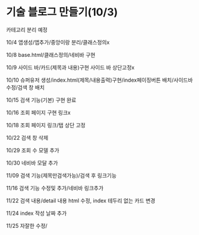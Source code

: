 # 기술 블로그 만들기(10/3)

카테고리 분리 예정

10/4  앱생성/앱추가/중앙이랑 분리/클래스정의x

10/8  base.html/클래스정의/네비바  구현

10/9 사이드 바/카드(제목과 내용)구현 사이드 바 상단고정x

10/10 슈퍼유저 생성/index.html(제목/내용출력)구현/index페이징버튼 배치/사이드바 수정/검색 창 배치

10/15 검색 기능(기본) 구현 완료

10/16 조회 페이지 구현 링크x

10/18 조회 페이지 링크/탭 상단 고정

10/22 검색 창 삭제 

10/29 조회 수 모델 추가

10/30 네비바 모달 추가 

11/09 검색 기능(제목만검색가능)/검색 후 링크기능

11/16 검색 기능 수정및 추가/네비바 링크추가

11/22 검색 내용/detail 내용 html 수정, index 테두리 없는 카드 변경

11/24 index 작성 날짜 추가

11/25 자잘한 수정/ 